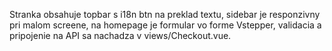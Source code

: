 Stranka obsahuje topbar s i18n btn na preklad textu, sidebar je responzivny pri malom screene, na homepage je formular vo forme Vstepper, validacia a pripojenie na API sa nachadza v views/Checkout.vue.
